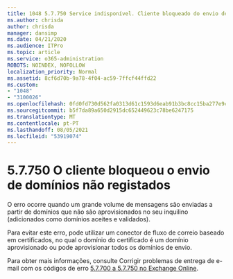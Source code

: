 ```yaml
---
title: 1048 5.7.750 Service indisponível. Cliente bloqueado do envio de domínios não registados
ms.author: chrisda
author: chrisda
manager: dansimp
ms.date: 04/21/2020
ms.audience: ITPro
ms.topic: article
ms.service: o365-administration
ROBOTS: NOINDEX, NOFOLLOW
localization_priority: Normal
ms.assetid: 8cf6d70b-9a78-4f04-ac59-7ffcf44ffd22
ms.custom:
- "1048"
- "3100026"
ms.openlocfilehash: 0fd0fd730d562fa0313d61c1593d6eab91b3bc8cc15ba277e9cd4e4deb6901bd
ms.sourcegitcommit: b5f7da89a650d2915dc652449623c78be6247175
ms.translationtype: MT
ms.contentlocale: pt-PT
ms.lasthandoff: 08/05/2021
ms.locfileid: "53919074"
---
```

# <a name="57750-client-blocked-from-sending-from-unregistered-domain"></a>5.7.750 O cliente bloqueou o envio de domínios não registados

O erro ocorre quando um grande volume de mensagens são enviadas a partir de domínios que não são aprovisionados no seu inquilino (adicionados como domínios aceites e validados).

Para evitar este erro, pode utilizar um conector de fluxo de correio baseado em certificados, no qual o domínio do certificado é um domínio aprovisionado ou pode aprovisionar todos os domínios de envio.

Para obter mais informações, consulte Corrigir problemas de entrega de e-mail com os códigos de erro [5.7.700 a 5.7.750 no Exchange Online](https://go.microsoft.com/fwlink/?linkid=2164955).